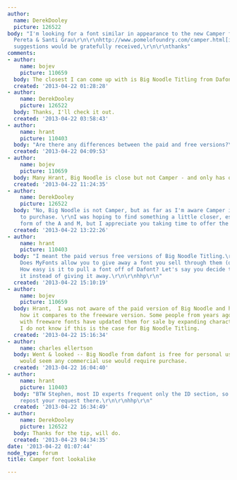 ```yaml
---
author:
  name: DerekDooley
  picture: 126522
body: "I'm looking for a font similar in appearance to the new Camper font by Albert
  Pereta & Santi Grau\r\n\r\nhttp://www.pomelofoundry.com/camper.html[img:sites/default/files/old-images/Camper_font_4502.png]\r\n\r\nAny
  suggestions would be gratefully received,\r\n\r\nthanks"
comments:
- author:
    name: bojev
    picture: 110659
  body: The closest I can come up with is Big Noodle Titling from Dafont.
  created: '2013-04-22 01:28:28'
- author:
    name: DerekDooley
    picture: 126522
  body: Thanks, I'll check it out.
  created: '2013-04-22 03:58:43'
- author:
    name: hrant
    picture: 110403
  body: "Are there any differences between the paid and free versions?\r\n\r\nhhp\r\n"
  created: '2013-04-22 04:09:53'
- author:
    name: bojev
    picture: 110659
  body: Many Hrant, Big Noodle is close but not Camper - and only has one weight.
  created: '2013-04-22 11:24:35'
- author:
    name: DerekDooley
    picture: 126522
  body: "No, Big Noodle is not Camper, but as far as I'm aware Camper is not available
    to purchase. \r\nI was hoping to find something a little closer, especially the
    form of the A and M, but I appreciate you taking time to offer the suggestion.\r\nthanks"
  created: '2013-04-22 13:22:26'
- author:
    name: hrant
    picture: 110403
  body: "I meant the paid versus free versions of Big Noodle Titling.\r\nhttp://www.myfonts.com/fonts/sentinel/big-noodle-titling/\r\n\r\nBTW:\r\n-
    Does MyFonts allow you to give away a font you sell through them (or sell it cheaper)?\r\n-
    How easy is it to pull a font off of Dafont? Let's say you decide to start selling
    it instead of giving it away.\r\n\r\nhhp\r\n"
  created: '2013-04-22 15:10:19'
- author:
    name: bojev
    picture: 110659
  body: Hrant,  I was not aware of the paid version of Big Noodle and have no idea
    how it compares to the freeware version. Some people from years ago who started
    with freeware fonts have updated them for sale by expanding character sets etc.
    I do not know if this is the case for Big Noodle Titling.
  created: '2013-04-22 15:16:34'
- author:
    name: charles ellertson
  body: Went & looked -- Big Noodle from dafont is free for personal use only. It
    would seem any commercial use would require purchase.
  created: '2013-04-22 16:04:40'
- author:
    name: hrant
    picture: 110403
  body: "BTW Stephen, most ID experts frequent only the ID section, so you should
    repost your request there.\r\n\r\nhhp\r\n"
  created: '2013-04-22 16:34:49'
- author:
    name: DerekDooley
    picture: 126522
  body: Thanks for the tip, will do.
  created: '2013-04-23 04:34:35'
date: '2013-04-22 01:07:44'
node_type: forum
title: Camper font lookalike

---
```

